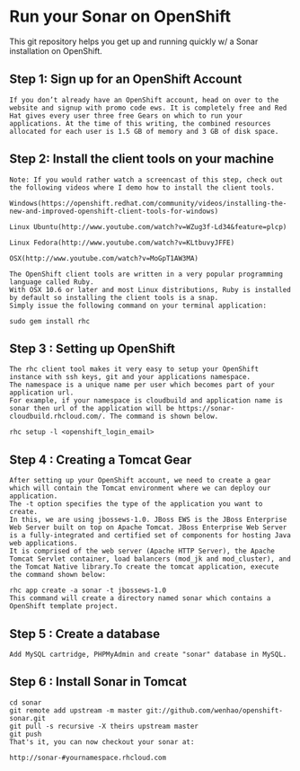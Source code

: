 Run your Sonar on OpenShift
============================

This git repository helps you get up and running quickly w/ a Sonar installation on OpenShift.

Step 1: Sign up for an OpenShift Account
----------------------------

	If you don’t already have an OpenShift account, head on over to the website and signup with promo code ews. It is completely free and Red Hat gives every user three free Gears on which to run your applications. At the time of this writing, the combined resources allocated for each user is 1.5 GB of memory and 3 GB of disk space.

Step 2: Install the client tools on your machine
----------------------------

	Note: If you would rather watch a screencast of this step, check out the following videos where I demo how to install the client tools.

	Windows(https://openshift.redhat.com/community/videos/installing-the-new-and-improved-openshift-client-tools-for-windows)

	Linux Ubuntu(http://www.youtube.com/watch?v=WZug3f-Ld34&feature=plcp)

	Linux Fedora(http://www.youtube.com/watch?v=KLtbuvyJFFE)

	OSX(http://www.youtube.com/watch?v=MoGpT1AW3MA)

	The OpenShift client tools are written in a very popular programming language called Ruby. 
	With OSX 10.6 or later and most Linux distributions, Ruby is installed by default so installing the client tools is a snap. 
	Simply issue the following command on your terminal application:

	sudo gem install rhc

Step 3 : Setting up OpenShift
----------------------------

	The rhc client tool makes it very easy to setup your OpenShift instance with ssh keys, git and your applications namespace. 
	The namespace is a unique name per user which becomes part of your application url. 
	For example, if your namespace is cloudbuild and application name is sonar then url of the application will be https://sonar-cloudbuild.rhcloud.com/. The command is shown below.

	rhc setup -l <openshift_login_email>

Step 4 : Creating a Tomcat Gear
----------------------------

	After setting up your OpenShift account, we need to create a gear which will contain the Tomcat environment where we can deploy our application. 
	The -t option specifies the type of the application you want to create. 
	In this, we are using jbossews-1.0. JBoss EWS is the JBoss Enterprise Web Server built on top on Apache Tomcat. JBoss Enterprise Web Server is a fully-integrated and certified set of components for hosting Java web applications. 
	It is comprised of the web server (Apache HTTP Server), the Apache Tomcat Servlet container, load balancers (mod_jk and mod_cluster), and the Tomcat Native library.To create the tomcat application, execute the command shown below:

	rhc app create -a sonar -t jbossews-1.0
	This command will create a directory named sonar which contains a OpenShift template project.

Step 5 : Create a database
----------------------------
	Add MySQL cartridge, PHPMyAdmin and create "sonar" database in MySQL.

Step 6 : Install Sonar in Tomcat
----------------------------

	cd sonar
	git remote add upstream -m master git://github.com/wenhao/openshift-sonar.git
	git pull -s recursive -X theirs upstream master
	git push
	That's it, you can now checkout your sonar at:

	http://sonar-#yournamespace.rhcloud.com
